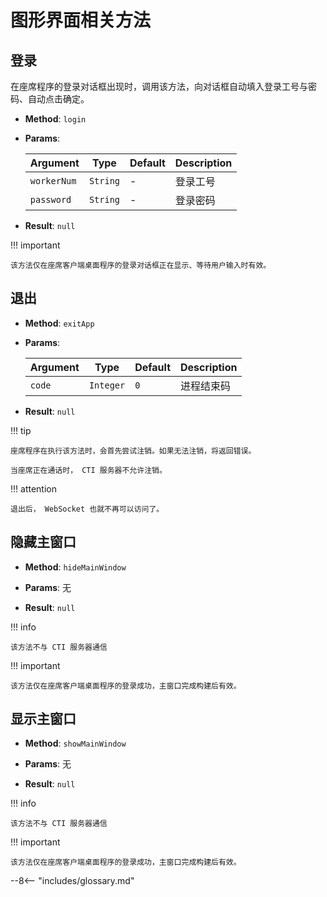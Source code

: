 # 图形界面相关方法

## 登录

在座席程序的登录对话框出现时，调用该方法，向对话框自动填入登录工号与密码、自动点击确定。

-   **Method**: `login`

-   **Params**:

    | Argument    | Type     | Default | Description |
    | ----------- | -------- | ------- | ----------- |
    | `workerNum` | `String` | -       | 登录工号    |
    | `password`  | `String` | -       | 登录密码    |

-   **Result**: `null`

!!! important

    该方法仅在座席客户端桌面程序的登录对话框正在显示、等待用户输入时有效。

## 退出

-   **Method**: `exitApp`

-   **Params**:

    | Argument | Type      | Default | Description |
    | -------- | --------- | ------- | ----------- |
    | `code`   | `Integer` | `0`     | 进程结束码  |

-   **Result**: `null`

!!! tip

    座席程序在执行该方法时，会首先尝试注销。如果无法注销，将返回错误。

    当座席正在通话时， CTI 服务器不允许注销。

!!! attention

    退出后， WebSocket 也就不再可以访问了。

## 隐藏主窗口

-   **Method**: `hideMainWindow`

-   **Params**: 无

-   **Result**: `null`

!!! info

    该方法不与 CTI 服务器通信

!!! important

    该方法仅在座席客户端桌面程序的登录成功，主窗口完成构建后有效。

## 显示主窗口

-   **Method**: `showMainWindow`

-   **Params**: 无

-   **Result**: `null`

!!! info

    该方法不与 CTI 服务器通信

!!! important

    该方法仅在座席客户端桌面程序的登录成功，主窗口完成构建后有效。

--8<-- "includes/glossary.md"
